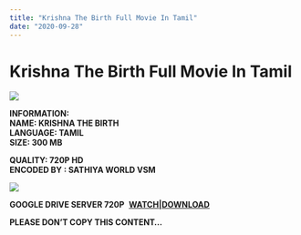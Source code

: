 ```yaml
---
title: "Krishna The Birth Full Movie In Tamil"
date: "2020-09-28"
---
```


# Krishna The Birth Full Movie In Tamil

[![](https://1.bp.blogspot.com/-sqewj7wo3Dw/X3GW3biNpQI/AAAAAAAAC84/T1e9dv0LwBQX-Ue1X5MkuEzOyeHhUiIMgCLcBGAsYHQ/w400-h225/Krishna{c48f4630022c0d57354920639953d21a0626fbbe35cb91b826b45669a52e752e}2BThe{c48f4630022c0d57354920639953d21a0626fbbe35cb91b826b45669a52e752e}2BBirth.png)](https://1.bp.blogspot.com/-sqewj7wo3Dw/X3GW3biNpQI/AAAAAAAAC84/T1e9dv0LwBQX-Ue1X5MkuEzOyeHhUiIMgCLcBGAsYHQ/s1920/Krishna{c48f4630022c0d57354920639953d21a0626fbbe35cb91b826b45669a52e752e}2BThe{c48f4630022c0d57354920639953d21a0626fbbe35cb91b826b45669a52e752e}2BBirth.png)

**INFORMATION:  
NAME: KRISHNA THE BIRTH  
LANGUAGE: TAMIL  
SIZE: 300 MB**

**QUALITY: 720P HD  
ENCODED BY : SATHIYA WORLD VSM**

[![](https://1.bp.blogspot.com/-VjXBmzXPAx8/X1SjIiuLVGI/AAAAAAAACvs/YtCQl8tHKNwMRWIDBalLvyFKQkTNfFgbwCLcBGAsYHQ/w310-h400/Untitled.png)](https://1.bp.blogspot.com/-VjXBmzXPAx8/X1SjIiuLVGI/AAAAAAAACvs/YtCQl8tHKNwMRWIDBalLvyFKQkTNfFgbwCLcBGAsYHQ/s490/Untitled.png)

**GOOGLE DRIVE SERVER 720P**  **[WATCH|DOWNLOAD](https://gplinks.co/pzEej)**

**PLEASE DON’T COPY THIS CONTENT…**
